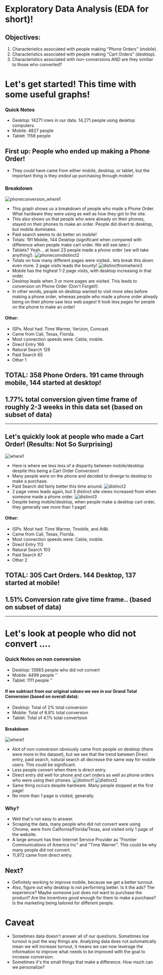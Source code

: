 # Exploratory Data Analysis (EDA for short)!

## Objectives:
1) Characteristics associated with people making "Phone Orders" (mobile).
2) Characteristics associated with people making "Cart Orders" (desktop).
3) Characteristics associated with non-conversions *AND* are they similiar to those who converted?

# Let's get started! This time with some useful graphs!
### Quick Notes
- Desktop: 14271 rows in our data. 14,271 people using desktop computers.
- Mobile:  4827 people
- Tablet:  1158 people
## First up: People who ended up making a Phone Order!
- They could have came from either mobile, desktop, or tablet, but the important thing is they *ended up* purchasing through mobile!
### Breakdown
![phoneconversion_where1](https://user-images.githubusercontent.com/23710841/41639331-520000a6-742b-11e8-95e4-f7fbe0d3c843.png)
- This graph shows us a breakdown of people who made a Phone Order. What hardware they were using as well as how they got to the site.
- This also shows us that people who were already on their phones, stayed on their phones to make an order. People did divert to desktop, but mobile dominates.
- Paid search seems to do better on mobile!
- Totals: 191 Mobile, 144 Desktop (significant when compared with difference when people make cart order. We will see later.)
- Tablets? Yeah... at least 23 people made a phone order (we will take anything!).
![phoneconvdistinct2](https://user-images.githubusercontent.com/23710841/41639330-51f0023c-742b-11e8-9eaf-08b720b7696f.png)
- Totals on how many different pages were visited.. lets break this down even more. 2 page visits leads the bounty!
![distinctfromwhere3](https://user-images.githubusercontent.com/23710841/41639329-51dd7a40-742b-11e8-80a2-49562b1554e5.png)
- Mobile has the highest 1-2 page visits, with desktop increasing in that order.
- Desktop leads when 3 or more pages are visited. This leads to conversion on Phone Order (Don't Forget!).
- In other words, people on desktop wanted to visit more sites before making a phone order, whereas people who made a phone order already being on their phone saw less web pages! It took less pages for people on the phone to make an order!
#### Other:
- ISPs. Most had: Time Warner, Verizon, Comcast.
- Came from Cali, Texas, Florida.
- Most connection speeds were: Cable, mobile.
- Direct Entry      166
- Natural Search    126
- Paid Search        65
- Other               1
## TOTAL: 358 Phone Orders. 191 came through mobile, 144 started at desktop!
## 1.77% total conversion given time frame of roughly 2-3 weeks in this data set (based on subset of data)
__________________________________________________________________________________________________________________________
## Let's quickly look at people who made a Cart Order! (Results: Not So Surprising)
![where1](https://user-images.githubusercontent.com/23710841/41640781-ef8a32f6-7430-11e8-8ece-6854d2d9b042.png)
- Here is where we less less of a disparity between mobile/desktop despite this being a Cart Order Conversion!
- Many people were on the phone and decided to diverge to desktop to make a purchase.
- Paid Search did fairly better this time around. 
![distinct2](https://user-images.githubusercontent.com/23710841/41640778-ef71471e-7430-11e8-9627-7cee6581f6b3.png)
- 2 page views leads again, but 3 distinct site views increased from when someone made a phone order.
![distinct3](https://user-images.githubusercontent.com/23710841/41640780-ef7d631e-7430-11e8-91b5-38e7278dad57.png)
- Despite being mobile/desktop, when people make a desktop cart order, they generally see more than 1 page!
#### Other:
- ISPs. Most had: Time Warner, Tmobile, and At&t.
- Came from Cali, Texas, Florida.
- Most connection speeds were: Cable, mobile.
- Direct Entry      113
- Natural Search    103
- Paid Search        87
- Other               2
## TOTAL: 305 Cart Orders. 144 Desktop, 137 started at mobile!
## 1.51% Conversion rate give time frame.. (based on subset of data)
___________________________________________________________________________________________________________________________
# Let's look at people who did not convert .... 
### Quick Notes on non conversion
- Desktop: 13983 people who did not convert
- Mobile:  4499  people  ''
- Tablet:  1111  people  ''
#### If we subtract from our original values we see in our Grand Total Conversion (based on overall data):
- Desktop: Total of 2% total conversion
- Mobile: Total of 6.8% total conversion
- Tablet: Total of 4.1% total convertsion
#### Breakdown
![where1](https://user-images.githubusercontent.com/23710841/41641808-7c24b026-7434-11e8-9172-1571c74a7b00.png)
- Alot of non-conversion obviously came from people on desktop (there were more in the dataset), but we see that the trend between Direct entry, paid search, natural search all decrease the same way for mobile users. This could be significant.
- Less people convert when there is direct entry.
- Direct entry did well for phone and cart orders as well as phone orders who were using their phones.
![distinct1](https://user-images.githubusercontent.com/23710841/41641806-7bfe1f38-7434-11e8-8d21-bf77747a5c15.png)
![distinct2](https://user-images.githubusercontent.com/23710841/41641807-7c16051c-7434-11e8-9988-bdd3ffd3b4a8.png)
- Same thing occurs despite hardware. Many people stopped at the first page! 
- No more than 1 page is visited, generally. 

### Why?
- Well that's not easy to answer.
- Scraping the data, many people who did not convert were using Chrome, were from California/Florida/Texas, and visited only 1 page of the website.
- A large amount has their Internet Service Provider as "Frontier Communications of America Inc" and "Time Warner". This could be why many people did not convert.
- 11,972 came from direct entry. 


## Next?
- Definitely working to improve mobile, because we get a better turnout.
- Also, figure out why desktop is not performing better. Is it the ads? The experience? Maybe someone just does not want to purchase the product? Are the incentives good enough for them to make a purchase? Is the marketing being tailored for different people.

# Caveat
- Sometimes data doesn't answer all of our questions. Sometimes low turnout is just the way things are. Analyzing data does not automatically mean we will increase turnout, it means we can now leverage the information to improve what needs to be improved with the goal to increase conversion. 
- Sometimes it's the small things that make a difference. How much can we personalize? 
